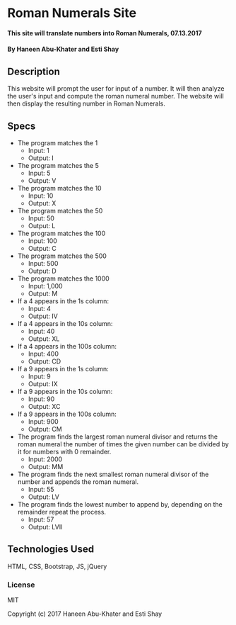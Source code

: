 # Roman Numerals Site

#### This site will translate numbers into Roman Numerals, 07.13.2017

#### By Haneen Abu-Khater and Esti Shay

## Description

This website will prompt the user for input of a number. It will then analyze the user's input and compute the roman numeral number. The website will then display the resulting number in Roman Numerals.

## Specs

* The program matches the 1
  * Input: 1
  * Output: I
* The program matches the 5
  * Input: 5
  * Output: V
* The program matches the 10
  * Input: 10
  * Output: X
* The program matches the 50
  * Input: 50
  * Output: L
* The program matches the 100
  * Input: 100
  * Output: C
* The program matches the 500
  * Input: 500
  * Output: D
* The program matches the 1000
  * Input: 1,000
  * Output: M
* If a 4 appears in the 1s column:
  * Input: 4
  * Output: IV
* If a 4 appears in the 10s column:
  * Input: 40
  * Output: XL
* If a 4 appears in the 100s column:
  * Input: 400
  * Output: CD
* If a 9 appears in the 1s column:
  * Input: 9
  * Output: IX
* If a 9 appears in the 10s column:
  * Input: 90
  * Output: XC
* If a 9 appears in the 100s column:
  * Input: 900
  * Output: CM
* The program finds the largest roman numeral divisor and returns the roman numeral the number of times the given number can be divided by it for numbers with 0 remainder.
  * Input: 2000
  * Output: MM
* The program finds the next smallest roman numeral divisor of the number and appends the roman numeral.
  * Input: 55
  * Output: LV
* The program finds the lowest number to append by, depending on the remainder repeat the process.
  * Input: 57
  * Output: LVII

## Technologies Used

HTML, CSS, Bootstrap, JS, jQuery

### License

MIT

Copyright (c) 2017 Haneen Abu-Khater and Esti Shay
